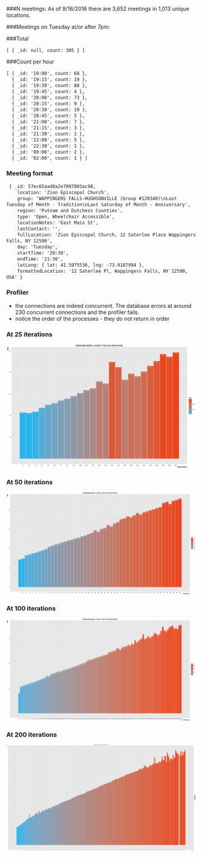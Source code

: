 ###N meetings:
As of 9/16/2016 there are 3,652 meetings in 1,013 unique locations.

###Meetings on Tuesday at/or after 7pm:

###Total
```
[ { _id: null, count: 305 } ]
```
###Count per hour

```
[ { _id: '19:00', count: 68 },
  { _id: '19:15', count: 19 },
  { _id: '19:30', count: 88 },
  { _id: '19:45', count: 4 },
  { _id: '20:00', count: 73 },
  { _id: '20:15', count: 9 },
  { _id: '20:30', count: 19 },
  { _id: '20:45', count: 5 },
  { _id: '21:00', count: 7 },
  { _id: '21:15', count: 3 },
  { _id: '21:30', count: 1 },
  { _id: '22:00', count: 5 },
  { _id: '22:30', count: 1 },
  { _id: '00:00', count: 2 },
  { _id: '02:00', count: 1 } ]
```


### Meeting format


```
 { _id: 57ec65aad8a2e7097003ac98,
    location: 'Zion Episcopal Church',
    group: 'WAPPINGERS FALLS-HUGHSONVILLE (Group #120340)\nLast Tuesday of Month - Tradition\nLast Saturday of Month - Anniversary',
    region: 'Putnam and Dutchess Counties',
    type: 'Open, Wheelchair Accessible',
    locationNotes: 'East Main St',
    lastContact: '',
    fullLocation: 'Zion Episcopal Church, 12 Saterlee Place Wappingers Falls, NY 12590',
    day: 'Tuesday',
    startTime: '20:30',
    endTime: '21:30',
    latLong: { lat: 41.5975536, lng: -73.9187994 },
    formattedLocation: '12 Saterlee Pl, Wappingers Falls, NY 12590, USA' }
```

### Profiler 

- the connections are indeed concurrent. The database errors at around 230 concurrent connections and the profiler fails.
- notice the order of the processes - they do not return in order

### At 25 iterations

![](plots/25_iterations.png)


### At 50 iterations

![](plots/50_iterations.png)


### At 100 iterations

![](plots/100_iterations.png)

### At 200 iterations

![](plots/200_iterations.png)




  
